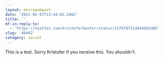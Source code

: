 ```yaml
---
layout: micropubpost
date: '2021-04-07T13:44:02.546Z'
title: ''
mf-in-reply-to:
  - 'https://twitter.com/kristoferbaxter/status/1379787514844692485'
slug: '49442'
category: social
---
```

This is a test. Sorry Kristofer if you receive this. You shouldn&#39;t.
